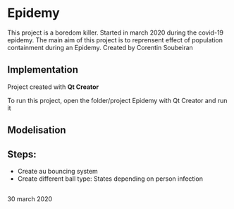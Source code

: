 # Epidemy
This project is a boredom killer. Started in march 2020 during the covid-19 epidemy. The main aim of this project is to reprensent effect of population containment during an Epidemy.
Created by Corentin Soubeiran

## Implementation

Project created with **Qt Creator**

To run this project, open the folder/project Epidemy with Qt Creator and run it 

## Modelisation 

## Steps:

- Create au bouncing system
- Create different ball type: States depending on person infection

##
30 march 2020
